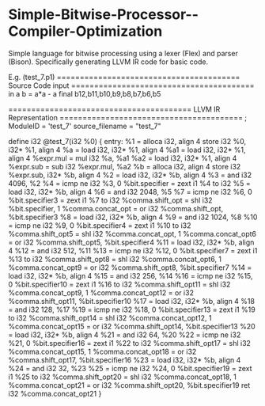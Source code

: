 # Simple-Bitwise-Processor--Compiler-Optimization
Simple language for bitwise processing using a lexer (Flex) and parser (Bison). Specifically generating LLVM IR code for basic code.

E.g. (test_7.p1)
======================================== Source Code input ========================================
in a
b = a*a - a
final b12,b11,b10,b9,b8,b7,b6,b5

======================================== LLVM IR Representation ========================================
; ModuleID = 'test_7'
source_filename = "test_7"

define i32 @test_7(i32 %0) {
entry:
  %1 = alloca i32, align 4
  store i32 %0, i32* %1, align 4
  %a = load i32, i32* %1, align 4
  %a1 = load i32, i32* %1, align 4
  %expr.mul = mul i32 %a, %a1
  %a2 = load i32, i32* %1, align 4
  %expr.sub = sub i32 %expr.mul, %a2
  %b = alloca i32, align 4
  store i32 %expr.sub, i32* %b, align 4
  %2 = load i32, i32* %b, align 4
  %3 = and i32 4096, %2
  %4 = icmp ne i32 %3, 0
  %bit.specifier = zext i1 %4 to i32
  %5 = load i32, i32* %b, align 4
  %6 = and i32 2048, %5
  %7 = icmp ne i32 %6, 0
  %bit.specifier3 = zext i1 %7 to i32
  %comma.shift_opt = shl i32 %bit.specifier, 1
  %comma.concat_opt = or i32 %comma.shift_opt, %bit.specifier3
  %8 = load i32, i32* %b, align 4
  %9 = and i32 1024, %8
  %10 = icmp ne i32 %9, 0
  %bit.specifier4 = zext i1 %10 to i32
  %comma.shift_opt5 = shl i32 %comma.concat_opt, 1
  %comma.concat_opt6 = or i32 %comma.shift_opt5, %bit.specifier4
  %11 = load i32, i32* %b, align 4
  %12 = and i32 512, %11
  %13 = icmp ne i32 %12, 0
  %bit.specifier7 = zext i1 %13 to i32
  %comma.shift_opt8 = shl i32 %comma.concat_opt6, 1
  %comma.concat_opt9 = or i32 %comma.shift_opt8, %bit.specifier7
  %14 = load i32, i32* %b, align 4
  %15 = and i32 256, %14
  %16 = icmp ne i32 %15, 0
  %bit.specifier10 = zext i1 %16 to i32
  %comma.shift_opt11 = shl i32 %comma.concat_opt9, 1
  %comma.concat_opt12 = or i32 %comma.shift_opt11, %bit.specifier10
  %17 = load i32, i32* %b, align 4
  %18 = and i32 128, %17
  %19 = icmp ne i32 %18, 0
  %bit.specifier13 = zext i1 %19 to i32
  %comma.shift_opt14 = shl i32 %comma.concat_opt12, 1
  %comma.concat_opt15 = or i32 %comma.shift_opt14, %bit.specifier13
  %20 = load i32, i32* %b, align 4
  %21 = and i32 64, %20
  %22 = icmp ne i32 %21, 0
  %bit.specifier16 = zext i1 %22 to i32
  %comma.shift_opt17 = shl i32 %comma.concat_opt15, 1
  %comma.concat_opt18 = or i32 %comma.shift_opt17, %bit.specifier16
  %23 = load i32, i32* %b, align 4
  %24 = and i32 32, %23
  %25 = icmp ne i32 %24, 0
  %bit.specifier19 = zext i1 %25 to i32
  %comma.shift_opt20 = shl i32 %comma.concat_opt18, 1
  %comma.concat_opt21 = or i32 %comma.shift_opt20, %bit.specifier19
  ret i32 %comma.concat_opt21
}

